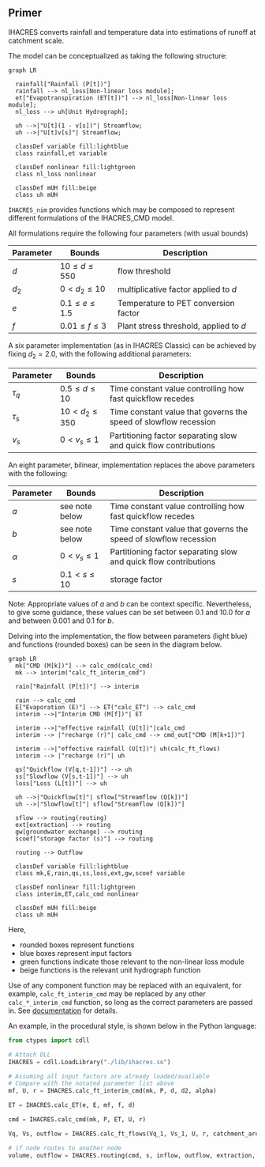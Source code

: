## Primer

IHACRES converts rainfall and temperature data into estimations of runoff at catchment scale.

The model can be conceptualized as taking the following structure:

```mermaid
graph LR

  rainfall["Rainfall (P[t])"]
  rainfall --> nl_loss[Non-linear loss module];
  et["Evapotranspiration (ET[t])"] --> nl_loss[Non-linear loss module];
  nl_loss --> uh[Unit Hydrograph];

  uh -->|"U[t](1 - v[s])"| Streamflow;
  uh -->|"U[t]v[s]"| Streamflow;

  classDef variable fill:lightblue
  class rainfall,et variable

  classDef nonlinear fill:lightgreen
  class nl_loss nonlinear

  classDef mUH fill:beige
  class uh mUH
```

`IHACRES_nim` provides functions which may be composed to represent different formulations of the IHACRES_CMD model.

All formulations require the following four parameters (with usual bounds)

| Parameter 	| Bounds             	| Description                            	|
|-----------	|--------------------	|----------------------------------------	|
| $d$       	| $10 \le d \le 550$ 	| flow threshold                         	|
| $d_2$     	| $0 < d_2 \le 10$    | multiplicative factor applied to $d$   	|
| $e$       	| $0.1 \le e \le 1.5$ | Temperature to PET conversion factor   	|
| $f$       	| $0.01 \le f \le 3$ 	| Plant stress threshold, applied to $d$ 	|


A six parameter implementation (as in IHACRES Classic) can be achieved by fixing $d_2 = 2.0$, with the following additional parameters:

| Parameter | Bounds             	| Description                            	                          |
|-----------|--------------------	|-----------------------------------------------------------------	|
| $\tau_q$  | $0.5 \le d \le 10$ 	| Time constant value controlling how fast quickflow recedes      	|
| $\tau_s$  | $10 < d_2 \le 350$  | Time constant value that governs the speed of slowflow recession 	|
| $v_s$     | $0 < v_s \le 1$     | Partitioning factor separating slow and quick flow contributions 	|

An eight parameter, bilinear, implementation replaces the above parameters with the following:

| Parameter 	| Bounds        | Description                            	                          |
|-----------	|---------------|-----------------------------------------------------------------	|
| $a$      | see note below   | Time constant value controlling how fast quickflow recedes      	|
| $b$      | see note below   | Time constant value that governs the speed of slowflow recession 	|
| $\alpha$ | $0 < v_s \le 1$  | Partitioning factor separating slow and quick flow contributions 	|
| $s$      | $0.1 < s \le 10$ | storage factor |


Note: Appropriate values of $a$ and $b$ can be context specific. Nevertheless, to give some guidance, these values can be set between 0.1 and 10.0 for $a$ and between 0.001 and 0.1 for $b$.

Delving into the implementation, the flow between parameters (light blue) and functions (rounded boxes) can be seen in the diagram below.

```mermaid
graph LR
  mk["CMD (M[k])"] --> calc_cmd(calc_cmd)
  mk --> interim("calc_ft_interim_cmd")

  rain["Rainfall (P[t])"] --> interim
  
  rain --> calc_cmd
  E["Evaporation (E)"] --> ET("calc_ET") --> calc_cmd
  interim -->|"Interim CMD (M[f])"| ET

  interim -->|"effective rainfall (U[t])"|calc_cmd
  interim --> |"recharge (r)"| calc_cmd --> cmd_out["CMD (M[k+1])"]
  
  interim -->|"effective rainfall (U[t])"| uh(calc_ft_flows)
  interim --> |"recharge (r)"| uh

  qs["Quickflow (V[q,t-1])"] --> uh
  ss["Slowflow (V[s,t-1])"] --> uh
  loss["Loss (L[t])"] --> uh

  uh -->|"Quickflow[t]"| sflow["Streamflow (Q[k])"]
  uh -->|"Slowflow[t]"| sflow["Streamflow (Q[k])"]

  sflow --> routing(routing)
  ext[extraction] --> routing
  gw[groundwater exchange] --> routing
  scoef["storage factor (s)"] --> routing

  routing --> Outflow

  classDef variable fill:lightblue
  class mk,E,rain,qs,ss,loss,ext,gw,scoef variable

  classDef nonlinear fill:lightgreen
  class interim,ET,calc_cmd nonlinear

  classDef mUH fill:beige
  class uh mUH
```

Here, 
 - rounded boxes represent functions
 - blue boxes represent input factors
 - green functions indicate those relevant to the non-linear loss module
 - beige functions is the relevant unit hydrograph function

Use of any component function may be replaced with an equivalent, for example, `calc_ft_interim_cmd` may be replaced by any other `calc_*_interim_cmd` function, so long as the correct parameters are passed in. See [documentation](connectedsystems.github.io/ihacres_nim/docs/ihacres.html) for details.

An example, in the procedural style, is shown below in the Python language:

```python
from ctypes import cdll

# Attach DLL
IHACRES = cdll.LoadLibrary("./lib/ihacres.so")

# Assuming all input factors are already loaded/available
# Compare with the notated parameter list above
mf, U, r = IHACRES.calc_ft_interim_cmd(mk, P, d, d2, alpha)

ET = IHACRES.calc_ET(e, E, mf, f, d)

cmd = IHACRES.calc_cmd(mk, P, ET, U, r)

Vq, Vs, outflow = IHACRES.calc_ft_flows(Vq_1, Vs_1, U, r, catchment_area, a, b, loss)

# if node routes to another node
volume, outflow = IHACRES.routing(cmd, s, inflow, outflow, extraction, gw_exchange)
```